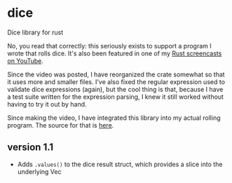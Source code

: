 # dice
Dice library for rust

No, you read that correctly: this seriously exists to support a program I wrote that rolls dice. It's also been featured in one of my [Rust screencasts on YouTube](https://youtu.be/qir8o1vhw9A).

Since the video was posted, I have reorganized the crate somewhat so that it uses more and smaller files. I've also fixed the regular expression used to validate dice expressions (again), but the cool thing is that, because I have a test suite written for the expression parsing, I knew it still worked without having to try it out by hand.

Since making the video, I have integrated this library into my actual rolling program. The source for that is [here](https://github.com/archer884/roll).

## version 1.1

- Adds `.values()` to the dice result struct, which provides a slice into the underlying Vec<u32>
